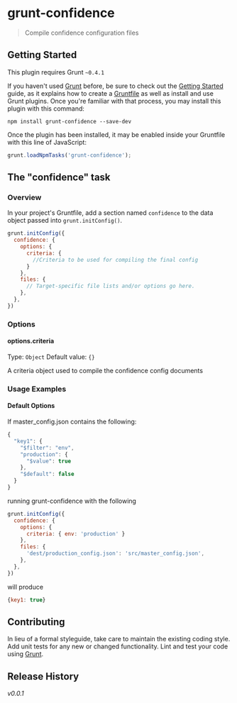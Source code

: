 # grunt-confidence

> Compile confidence configuration files

## Getting Started
This plugin requires Grunt `~0.4.1`

If you haven't used [Grunt](http://gruntjs.com/) before, be sure to check out the [Getting Started](http://gruntjs.com/getting-started) guide, as it explains how to create a [Gruntfile](http://gruntjs.com/sample-gruntfile) as well as install and use Grunt plugins. Once you're familiar with that process, you may install this plugin with this command:

```shell
npm install grunt-confidence --save-dev
```

Once the plugin has been installed, it may be enabled inside your Gruntfile with this line of JavaScript:

```js
grunt.loadNpmTasks('grunt-confidence');
```

## The "confidence" task

### Overview
In your project's Gruntfile, add a section named `confidence` to the data object passed into `grunt.initConfig()`.

```js
grunt.initConfig({
  confidence: {
    options: {
      criteria: {
        //Criteria to be used for compiling the final config
      }
    },
    files: {
      // Target-specific file lists and/or options go here.
    },
  },
})
```

### Options

#### options.criteria
Type: `Object`
Default value: `{}`

A criteria object used to compile the confidence config documents


### Usage Examples

#### Default Options

If master_config.json contains the following: 
```js
{
  "key1": {
    "$filter": "env",
    "production": {
      "$value": true
    },
    "$default": false
  }
}
```

running grunt-confidence with the following


```js
grunt.initConfig({
  confidence: {
    options: {
      criteria: { env: 'production' }
    },
    files: {
      'dest/production_config.json': 'src/master_config.json',
    },
  },
})
```
will produce

```js
{key1: true}
```

## Contributing
In lieu of a formal styleguide, take care to maintain the existing coding style. Add unit tests for any new or changed functionality. Lint and test your code using [Grunt](http://gruntjs.com/).

## Release History
_v0.0.1_
